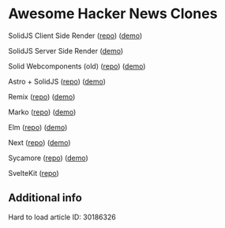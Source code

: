 # Awesome Hacker News Clones

SolidJS Client Side Render ([repo](https://github.com/solidjs/solid-hackernews)) ([demo](https://hackernews-csr.ryansolid.workers.dev/))

SolidJS Server Side Render ([demo](https://hackernews.ryansolid.workers.dev/))

Solid Webcomponents (old) ([repo](https://github.com/ryansolid/solid-hackernews-app)) ([demo](https://ryansolid.github.io/solid-hackernews-app/))

Astro + SolidJS ([repo](https://github.com/ryansolid/astro-solid-hackernews)) ([demo](https://astro-solid-hn.netlify.app/))

Remix ([repo]()) ([demo](https://github.com/ryansolid/remix-hackernews))

Marko ([repo](https://github.com/ryansolid/marko-hackernews)) ([demo](https://marko-hackernews.ryansolid.workers.dev/))

Elm ([repo](https://github.com/dillonkearns/elm-pages/tree/serverless-latest/examples/hackernews)) ([demo](https://hacker-news-elm-pages.netlify.app))

Next ([repo](https://github.com/ryansolid/next-hackernews)) ([demo](https://next-hackernews-olive.vercel.app/))

Sycamore ([repo](https://github.com/sycamore-rs/hackernews-sycamore)) ([demo](https://sycamore-rs.github.io/hackernews-sycamore/item/30186326 ))

SvelteKit ([repo](https://github.com/sveltejs/sites/tree/master/sites/hn.svelte.dev))

## Additional info

Hard to load article ID: 30186326
